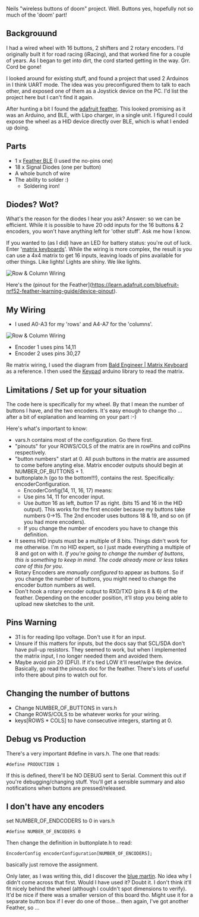 Neils "wireless buttons of doom" project.
Well. Buttons yes, hopefully not so much of the 'doom' part!

Backgrouund
-----------

I had a wired wheel with 16 buttons, 2 shifters and 2 rotary encoders. 
I'd originally built it for road racing (iRacing), and that worked fine for a couple of years. As I began to get into dirt, the cord started getting in the way.
Grr. Cord be gone!

I looked around for existing stuff, and found a project that used 2 Arduinos in I think UART mode. The idea was you preconfigured them to talk to each other, and exposed one of them as a Joystick device on the PC. I'd list the project here but I can't find it again.

After hunting a bit I found the [adafruit feather](https://www.adafruit.com/product/3406).
This looked promising as it was an Arduino, and BLE, with Lipo charger, in a single unit.
I figured I could expose the wheel as a HID device directly over BLE, which is what I ended up doing.

Parts
-----
 - 1 x [Feather BLE](https://www.adafruit.com/product/3406) (I used the no-pins one)
 - 18 x Signal Diodes (one per button)
 - A whole bunch of wire
 - The ability to solder :)
   - Soldering iron!


Diodes? Wot?
------------
What's the reason for the diodes I hear you ask?
Answer: so we can be efficient. While it is possible to have 20 odd inputs for the 16 buttons & 2 encoders, you won't have anything left for 'other stuff'.  Ask me how I know.

If you wanted to (as I did) have an LED for battery status: you're out of luck.
Enter '[matrix keyboards](https://www.baldengineer.com/arduino-keyboard-matrix-tutorial.html)'. While the wiring is more complex, the result is you can use a 4x4 matrix to get 16 inputs, leaving loads of pins available for other things. Like lights! Lights are shiny. We like lights.

![Row & Column Wiring](https://raw.githubusercontent.com/scornflake/WirelessButtons/master/images/IMG_4721.jpg)

Here's the (pinout for the Feather](https://learn.adafruit.com/bluefruit-nrf52-feather-learning-guide/device-pinout).

My Wiring
---------
 - I used A0-A3 for my 'rows' and A4-A7 for the 'columns'.

![Row & Column Wiring](https://raw.githubusercontent.com/scornflake/WirelessButtons/master/images/IMG_4721.jpg)

 - Encoder 1 uses pins 14,11
 - Encoder 2 uses pins 30,27
 
 
Re matrix wiring, I used the diagram from [Bald Engineer | Matrix Keyboard](https://www.baldengineer.com/wp-content/uploads/2017/12/Ghosting-Example.jpg) as a reference. I then used the [Keypad](https://github.com/Chris--A/Keypad) arduino library to read the matrix.



Limitations / Set up for your situation
---------------------------------------

The code here is specifically for my wheel.
By that I mean the number of buttons I have, and the two encoders.
It's easy enough to change tho ... after a bit of explanation and learning on your part :-)

Here's what's important to know:
 - vars.h contains most of the configuration. Go there first.
 - "pinouts" for your ROWS/COLS of the matrix are in rowPins and colPins respectively.
 - "button numbers" start at 0. All push buttons in the matrix are assumed to come before anyting else. Matrix encoder outputs should begin at NUMBER_OF_BUTTONS + 1.
 - buttonplate.h (go to the bottom!!!), contains the rest. Specifically: encoderConfiguration.
   -  EncoderConfig(14, 11, 16, 17) means:
    - Use pins 14, 11 for encoder input.
    - Use *button* 16 as left, *button* 17 as right. (bits 15 and 16 in the HID output). This works for the first encoder because my buttons take numbers 0->15.  The 2nd encoder uses buttons 18 & 19, and so on (if you had more encoders).
    - If you change the number of encoders you have to change this definition.    
 - It seems HID inputs must be a multiple of 8 bits. Things didn't work for me otherwise. I'm no HID expert, so I just made everything a multiple of 8 and got on with it.  *If you're going to change the number of buttons, this is something to keep in mind. The code already more or less takes care of this for you*.
 - Rotary Encoders are *manually configured* to appear as buttons.  So if you change the number of buttons, you might need to change the encoder button numbers as well.
 - Don't hook a rotary encoder output to RXD/TXD (pins 8 & 6) of the feather. Depending on the encoder position, it'll stop you being able to upload new sketches to the unit.

Pins Warning
------------
- 31 is for reading lipo voltage. Don't use it for an input. 
- Unsure if this matters for inputs, but the docs say that SCL/SDA don't have pull-up resistors. They seemed to work, but when I implemented the matrix input, I no longer needed them and avoided them.
- Maybe avoid pin 20 (DFU). If it's tied LOW it'll reset/wipe the device. Basically, go read the pinouts doc for the feather. There's lots of useful info there about pins to watch out for.

Changing the number of buttons
------------------------------
- Change NUMBER_OF_BUTTONS in vars.h
- Change ROWS/COLS to be whatever works for your wiring.
- keys[ROWS * COLS] to have consecutive integers, starting at 0.


 Debug vs Production
 -------------------

 There's a very important #define in vars.h.
 The one that reads:

```
#define PRODUCTION 1
```

If this is defined, there'll be NO DEBUG sent to Serial.
Comment this out if you're debugging/changing stuff. You'll get a sensible summary and also notifications when buttons are pressed/released.


I don't have any encoders
-------------------------

set NUMBER_OF_ENDCODERS to 0 in vars.h

```
#define NUMBER_OF_ENCODERS 0
```

Then change the definition in buttonplate.h to read:

```
EncoderConfig encoderConfiguration[NUMBER_OF_ENCODERS];
```

basically just remove the assignment.



Only later, as I was writing this, did I discover the [blue martin](https://sim-lab.eu/product/blue-marlin-wireless-joystick-device/). No idea why I didn't come across that first.
Would I have used it?  Doubt it. I don't think it'll fit nicely behind the wheel (although I couldn't spot dimensions to verify). 
It'd be nice if there was a smaller version of this board tho.  Might use it for a separate button box if I ever do one of those... then again, I've got another Feather, so ...